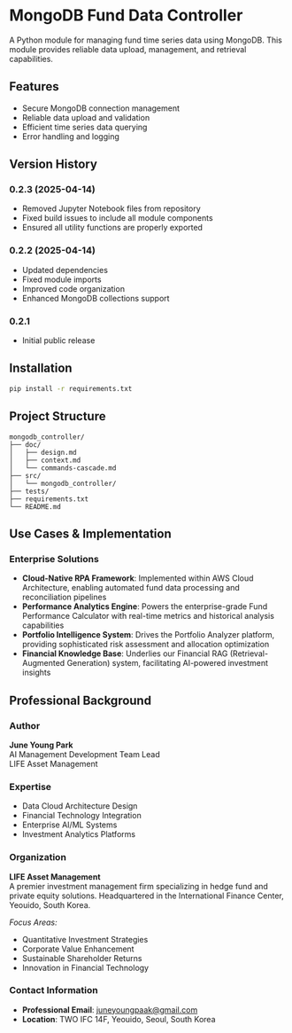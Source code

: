 # MongoDB Fund Data Controller

A Python module for managing fund time series data using MongoDB. This module provides reliable data upload, management, and retrieval capabilities.

## Features

- Secure MongoDB connection management
- Reliable data upload and validation
- Efficient time series data querying
- Error handling and logging

## Version History

### 0.2.3 (2025-04-14)
- Removed Jupyter Notebook files from repository
- Fixed build issues to include all module components
- Ensured all utility functions are properly exported

### 0.2.2 (2025-04-14)
- Updated dependencies
- Fixed module imports
- Improved code organization
- Enhanced MongoDB collections support

### 0.2.1
- Initial public release

## Installation

```bash
pip install -r requirements.txt
```

## Project Structure

```
mongodb_controller/
├── doc/
│   ├── design.md
│   ├── context.md
│   └── commands-cascade.md
├── src/
│   └── mongodb_controller/
├── tests/
├── requirements.txt
└── README.md
```

## Use Cases & Implementation

### Enterprise Solutions

- **Cloud-Native RPA Framework**: Implemented within AWS Cloud Architecture, enabling automated fund data processing and reconciliation pipelines
- **Performance Analytics Engine**: Powers the enterprise-grade Fund Performance Calculator with real-time metrics and historical analysis capabilities
- **Portfolio Intelligence System**: Drives the Portfolio Analyzer platform, providing sophisticated risk assessment and allocation optimization
- **Financial Knowledge Base**: Underlies our Financial RAG (Retrieval-Augmented Generation) system, facilitating AI-powered investment insights

## Professional Background

### Author

**June Young Park**  
AI Management Development Team Lead  
LIFE Asset Management

### Expertise

- Data Cloud Architecture Design
- Financial Technology Integration
- Enterprise AI/ML Systems
- Investment Analytics Platforms

### Organization

**LIFE Asset Management**  
A premier investment management firm specializing in hedge fund and private equity solutions. Headquartered in the International Finance Center, Yeouido, South Korea.

_Focus Areas:_

- Quantitative Investment Strategies
- Corporate Value Enhancement
- Sustainable Shareholder Returns
- Innovation in Financial Technology

### Contact Information

- **Professional Email**: juneyoungpaak@gmail.com
- **Location**: TWO IFC 14F, Yeouido, Seoul, South Korea
